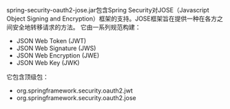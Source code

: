 spring-security-oauth2-jose.jar包含Spring Security对JOSE（Javascript Object Signing and Encryption）框架的支持。JOSE框架旨在提供一种在各方之间安全地转移请求的方法。 它由一系列规范构建：

* JSON Web Token \(JWT\)
* JSON Web Signature \(JWS\)
* JSON Web Encryption \(JWE\)
* JSON Web Key \(JWK\)

它包含顶级包：

* org.springframework.security.oauth2.jwt
* org.springframework.security.oauth2.jose




